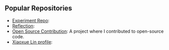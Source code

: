 ## Popular Repositories

- [Experiment Repo](https://github.com/sunnylin880/Experiment.git): 
- [Reflection](https://github.com/sunnylin880/Xiaoxue-Lin-course-reflection.md.git): 
- [Open Source Contribution](https://github.com/sunnylin880/Open-Source-Project): A project where I contributed to open-source code.
-  [Xiaoxue Lin profile](https://github.com/sunnylin880/Xiaoxue-Lin.git): 
